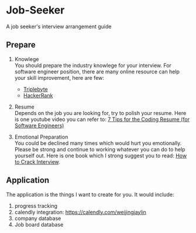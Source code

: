 # Job-Seeker
A job seeker's interview arrangement guide

## Prepare
1. Knowlege  
    You should prepare the industry knowlege for your interview. For software engineer 
    position, there are many online resource can help your skill improvement, here are 
    few:
    * [Triplebyte](https://triplebyte.com/iv/K20Z7Oc/it)
    * [HackerRank](https://www.hackerrank.com)

2. Resume  
    Depends on the job you are looking for, try to polish your resume. Here is one 
    youtube video you can refer to: [7 Tips for the Coding Resume 
    (for Software Engineers)](https://www.youtube.com/watch?v=xpaz7nrNmXA)

3. Emotional Preparation  
    You could be declined many times which would hurt you emotionally. Please be strong
    and continue to working whatever you can do to help yourself out. Here is one book 
    which I strong suggest you to read: [How to Crack Interview](https://amzn.to/2ohvQyg).

## Application
The application is the things I want to create for you. It would include:

1. progress tracking
2. calendly integration: https://calendly.com/weijingjaylin
3. company database
4. Job board database

